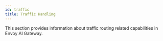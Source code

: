 ```yaml
---
id: traffic
title: Traffic Handling
---
```

This section provides information about traffic routing related capabilities in Envoy AI Gateway.
